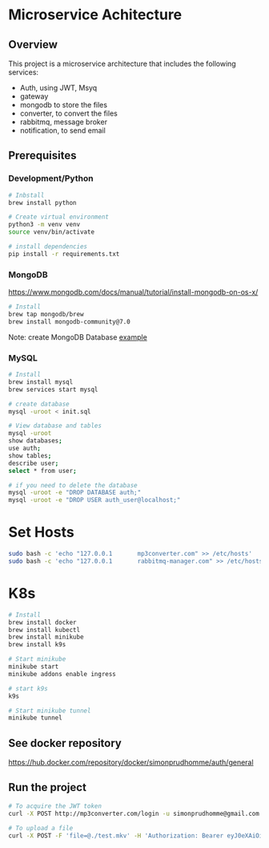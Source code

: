 # Microservice Achitecture

## Overview
This project is a microservice architecture that includes the following services:
- Auth, using JWT, Msyq
- gateway
- mongodb to store the files
- converter, to convert the files
- rabbitmq, message broker
- notification, to send email

## Prerequisites
### Development/Python
```bash
# Inbstall
brew install python

# Create virtual environment
python3 -m venv venv
source venv/bin/activate

# install dependencies
pip install -r requirements.txt
```

### MongoDB
https://www.mongodb.com/docs/manual/tutorial/install-mongodb-on-os-x/
```bash
# Install
brew tap mongodb/brew
brew install mongodb-community@7.0
```
Note: create MongoDB Database [example](https://github.com/kantancoding/microservices-python/issues/21#issuecomment-1383206786)


### MySQL
```bash
# Install
brew install mysql
brew services start mysql

# create database
mysql -uroot < init.sql

# View database and tables
mysql -uroot
show databases;
use auth;
show tables;
describe user;
select * from user;

# if you need to delete the database
mysql -uroot -e "DROP DATABASE auth;"
mysql -uroot -e "DROP USER auth_user@localhost;"
```

# Set Hosts
```bash
sudo bash -c 'echo "127.0.0.1       mp3converter.com" >> /etc/hosts'
sudo bash -c 'echo "127.0.0.1       rabbitmq-manager.com" >> /etc/hosts'
```

# K8s 
```bash
# Install
brew install docker
brew install kubectl
brew install minikube
brew install k9s

# Start minikube
minikube start
minikube addons enable ingress

# start k9s
k9s

# Start minikube tunnel
minikube tunnel
```

## See docker repository
https://hub.docker.com/repository/docker/simonprudhomme/auth/general


## Run the project
```bash
# To acquire the JWT token
curl -X POST http://mp3converter.com/login -u simonprudhomme@gmail.com:admin

# To upload a file
curl -X POST -F 'file=@./test.mkv' -H 'Authorization: Bearer eyJ0eXAiOiJKV1QiLCJhbGciOiJIUzI1NiJ9.eyJ1c2VybmFtZSI6InNpbW9ucHJ1ZGhvbW1lQGdtYWlsLmNvbSIsImV4cCI6MTcxMDYzODUzNCwiaWF0IjoxNzEwNTUyMTM0LCJhZG1pbiI6dHJ1ZX0.Vb0yYmDdaan641gguSrEMQryimLwi3NQ7QowzSB_GhQ' http://mp3converter.com/upload